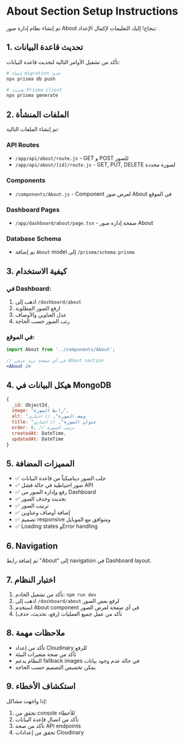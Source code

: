 # About Section Setup Instructions

تم إنشاء نظام إدارة صور About بنجاح! إليك التعليمات لإكمال الإعداد:

## 1. تحديث قاعدة البيانات

تأكد من تشغيل الأوامر التالية لتحديث قاعدة البيانات:

```bash
# إنشاء migration جديد
npx prisma db push

# تحديث Prisma client
npx prisma generate
```

## 2. الملفات المنشأة

تم إنشاء الملفات التالية:

### API Routes
- `/app/api/about/route.js` - GET و POST للصور
- `/app/api/about/[id]/route.js` - GET, PUT, DELETE لصورة محددة

### Components
- `/components/About.js` - Component لعرض صور About في الموقع

### Dashboard Pages
- `/app/dashboard/about/page.tsx` - صفحة إدارة صور About

### Database Schema
- تم إضافة `About` model إلى `/prisma/schema.prisma`

## 3. كيفية الاستخدام

### في Dashboard:
1. اذهب إلى `/dashboard/about`
2. ارفع الصور المطلوبة
3. عدل العناوين والأوصاف
4. رتب الصور حسب الحاجة

### في الموقع:
```jsx
import About from '../components/About';

// في أي صفحة تريد عرض About section
<About />
```

## 4. هيكل البيانات في MongoDB

```javascript
{
  _id: ObjectId,
  image: "رابط الصورة",
  alt: "وصف الصورة", // اختياري
  title: "عنوان الصورة", // اختياري  
  order: 0, // ترتيب الصورة
  createdAt: DateTime,
  updatedAt: DateTime
}
```

## 5. المميزات المضافة

- ✅ جلب الصور ديناميكياً من قاعدة البيانات
- ✅ صور احتياطية في حالة فشل API
- ✅ رفع وإدارة الصور من Dashboard
- ✅ تحديث وحذف الصور
- ✅ ترتيب الصور
- ✅ إضافة أوصاف وعناوين
- ✅ تصميم responsive ومتوافق مع الموبايل
- ✅ Loading states وError handling

## 6. Navigation

تم إضافة رابط "About" إلى navigation في Dashboard layout.

## 7. اختبار النظام

1. تأكد من تشغيل الخادم: `npm run dev`
2. اذهب إلى `/dashboard/about` لرفع بعض الصور
3. استخدم About component في أي صفحة لعرض الصور
4. تأكد من عمل جميع العمليات (رفع، تحديث، حذف)

## 8. ملاحظات مهمة

- تأكد من إعداد Cloudinary للرفع
- تأكد من صحة متغيرات البيئة
- النظام يدعم fallback images في حالة عدم وجود بيانات
- يمكن تخصيص التصميم حسب الحاجة

## 9. استكشاف الأخطاء

إذا واجهت مشاكل:
1. تحقق من console للأخطاء
2. تأكد من اتصال قاعدة البيانات
3. تأكد من صحة API endpoints
4. تحقق من إعدادات Cloudinary
